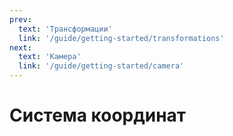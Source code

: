 ```yaml
---
prev:
  text: 'Трансформации'
  link: '/guide/getting-started/transformations'
next:
  text: 'Камера'
  link: '/guide/getting-started/camera'
---
```


# Система координат
